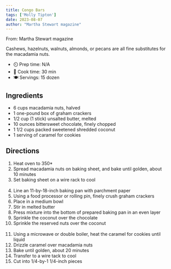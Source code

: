 ```yaml
---
title: Congo Bars
tags: ['Molly Tipton']
date: 2023-08-07
author: "Martha Stewart magazine"
---
```

From: Martha Stewart magazine

Cashews, hazelnuts, walnuts, almonds, or pecans are all fine substitutes for the macadamia nuts.

- ⏲️ Prep time: N/A
- 🍳 Cook time: 30 min
- 🍽️ Servings: 15 dozen

## Ingredients

- 6 cups macadamia nuts, halved
- 1 one-pound box of graham crackers
- 1/2 cup (1 stick) unsalted butter, melted
- 10 ounces bittersweet chocolate, finely chopped
- 1 1/2 cups packed sweetened shredded coconut
- 1 serving of caramel for cookies

## Directions

1. Heat oven to 350*
2. Spread macadamia nuts on baking sheet, and bake until golden, about 10 minutes
3. Set baking sheet on a wire rack to cool
<br/><br/>
4. Line an 11-by-18-inch baking pan with parchment paper
5. Using a food processor or rolling pin, finely crush graham crackers
6. Place in a medium bowl
7. Stir in melted butter
8. Press mixture into the bottom of prepared baking pan in an even layer
9. Sprinkle the coconut over the chocolate
10. Sprinkle the reserved nuts over the coconut
<br/><br/>
11. Using a microwave or double boiler, heat the caramel for cookies until liquid
12. Drizzle caramel over macadamia nuts
13. Bake until golden, about 20 minutes
14. Transfer to a wire tack to cool
15. Cut into 1/4-by-1 1/4-inch pieces
